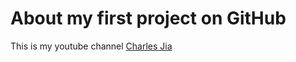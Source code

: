 # About my first project on GitHub
This is my youtube channel [Charles Jia](https://www.youtube.com/@CharlesJia)
